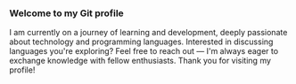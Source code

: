 ### Welcome to my Git profile

<!--
**Skagia/skagia** is a ✨ _special_ ✨ repository because its `README.md` (this file) appears on your GitHub profile.

Here are some ideas to get you started:

- 🔭 I’m currently working on ...
- 🌱 I’m currently learning ...
- 👯 I’m looking to collaborate on ...
- 🤔 I’m looking for help with ...
- 💬 Ask me about ...
- 📫 How to reach me: ...
- 😄 Pronouns: ...
- ⚡ Fun fact: ...
-->

I am currently on a journey of learning and development, deeply passionate about technology and programming languages. Interested in discussing languages you're exploring? Feel free to reach out — I'm always eager to exchange knowledge with fellow enthusiasts. Thank you for visiting my profile!
